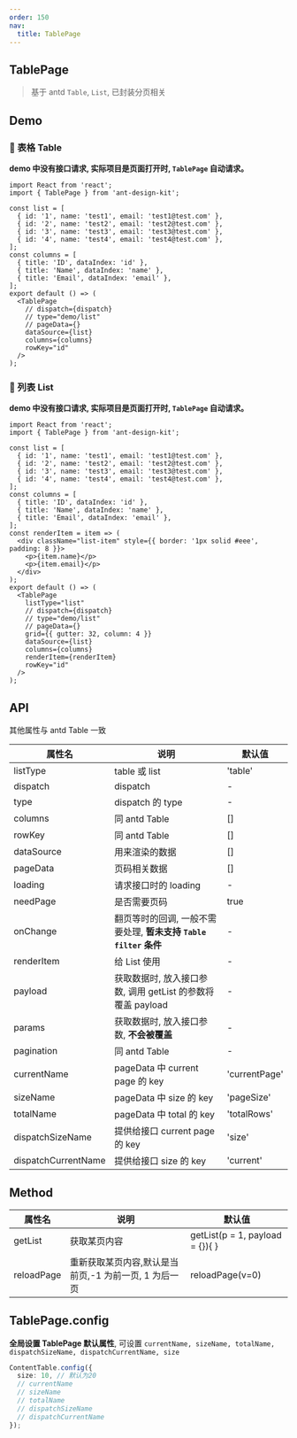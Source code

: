 ```yaml
---
order: 150
nav:
  title: TablePage
---
```


## TablePage

> 基于 antd `Table`, `List`, 已封装分页相关

## Demo

### 🌵 表格 Table

**demo 中没有接口请求, 实际项目是页面打开时, `TablePage` 自动请求。**

```tsx
import React from 'react';
import { TablePage } from 'ant-design-kit';

const list = [
  { id: '1', name: 'test1', email: 'test1@test.com' },
  { id: '2', name: 'test2', email: 'test2@test.com' },
  { id: '3', name: 'test3', email: 'test3@test.com' },
  { id: '4', name: 'test4', email: 'test4@test.com' },
];
const columns = [
  { title: 'ID', dataIndex: 'id' },
  { title: 'Name', dataIndex: 'name' },
  { title: 'Email', dataIndex: 'email' },
];
export default () => (
  <TablePage
    // dispatch={dispatch}
    // type="demo/list"
    // pageData={}
    dataSource={list}
    columns={columns}
    rowKey="id"
  />
);
```

### 🌵 列表 List

**demo 中没有接口请求, 实际项目是页面打开时, `TablePage` 自动请求。**

```tsx
import React from 'react';
import { TablePage } from 'ant-design-kit';

const list = [
  { id: '1', name: 'test1', email: 'test1@test.com' },
  { id: '2', name: 'test2', email: 'test2@test.com' },
  { id: '3', name: 'test3', email: 'test3@test.com' },
  { id: '4', name: 'test4', email: 'test4@test.com' },
];
const columns = [
  { title: 'ID', dataIndex: 'id' },
  { title: 'Name', dataIndex: 'name' },
  { title: 'Email', dataIndex: 'email' },
];
const renderItem = item => (
  <div className="list-item" style={{ border: '1px solid #eee', padding: 8 }}>
    <p>{item.name}</p>
    <p>{item.email}</p>
  </div>
);
export default () => (
  <TablePage
    listType="list"
    // dispatch={dispatch}
    // type="demo/list"
    // pageData={}
    grid={{ gutter: 32, column: 4 }}
    dataSource={list}
    columns={columns}
    renderItem={renderItem}
    rowKey="id"
  />
);
```

## API

<Alert type="info">
其他属性与 antd Table 一致
</Alert>

| 属性名              | 说明                                                             | 默认值        |
| ------------------- | ---------------------------------------------------------------- | ------------- |
| listType            | table 或 list                                                    | 'table'       |
| dispatch            | dispatch                                                         | -             |
| type                | dispatch 的 type                                                 | -             |
| columns             | 同 antd Table                                                    | []            |
| rowKey              | 同 antd Table                                                    | []            |
| dataSource          | 用来渲染的数据                                                   | []            |
| pageData            | 页码相关数据                                                     | []            |
| loading             | 请求接口时的 loading                                             | -             |
| needPage            | 是否需要页码                                                     | true          |
| onChange            | 翻页等时的回调, 一般不需要处理, **暂未支持 `Table filter` 条件** | -             |
| renderItem          | 给 List 使用                                                     | -             |
| payload             | 获取数据时, 放入接口参数, 调用 getList 的参数将覆盖 payload      | -             |
| params              | 获取数据时, 放入接口参数, **不会被覆盖**                         | -             |
| pagination          | 同 antd Table                                                    | -             |
| currentName         | pageData 中 current page 的 key                                  | 'currentPage' |
| sizeName            | pageData 中 size 的 key                                          | 'pageSize'    |
| totalName           | pageData 中 total 的 key                                         | 'totalRows'   |
| dispatchSizeName    | 提供给接口 current page 的 key                                   | 'size'        |
| dispatchCurrentName | 提供给接口 size 的 key                                           | 'current'     |

## Method

| 属性名     | 说明                                                  | 默认值                          |
| ---------- | ----------------------------------------------------- | ------------------------------- |
| getList    | 获取某页内容                                          | getList(p = 1, payload = {}){ } |
| reloadPage | 重新获取某页内容,默认是当前页,-1 为前一页, 1 为后一页 | reloadPage(v=0)                 |  |

## TablePage.config

**全局设置 TablePage 默认属性**, 可设置 `currentName, sizeName, totalName, dispatchSizeName, dispatchCurrentName, size`

```ts
ContentTable.config({
  size: 10, // 默认为20
  // currentName
  // sizeName
  // totalName
  // dispatchSizeName
  // dispatchCurrentName
});
```
